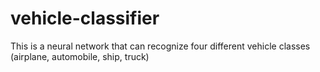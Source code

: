 # vehicle-classifier
This is a neural network that can recognize four different vehicle classes (airplane, automobile, ship, truck)
